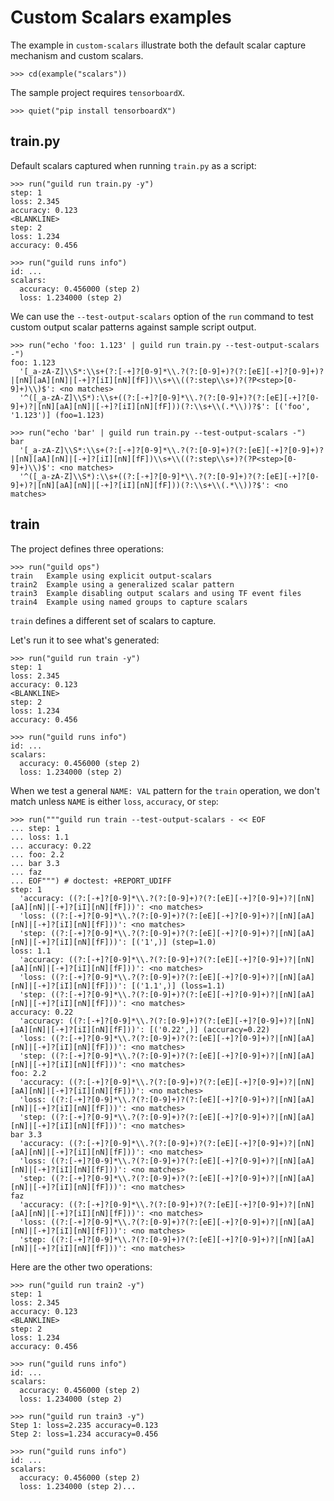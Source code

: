 # Custom Scalars examples

The example in `custom-scalars` illustrate both the default scalar
capture mechanism and custom scalars.

    >>> cd(example("scalars"))

The sample project requires `tensorboardX`.

    >>> quiet("pip install tensorboardX")

## train.py

Default scalars captured when running `train.py` as a script:

    >>> run("guild run train.py -y")
    step: 1
    loss: 2.345
    accuracy: 0.123
    <BLANKLINE>
    step: 2
    loss: 1.234
    accuracy: 0.456

    >>> run("guild runs info")
    id: ...
    scalars:
      accuracy: 0.456000 (step 2)
      loss: 1.234000 (step 2)

We can use the `--test-output-scalars` option of the `run` command to
test custom output scalar patterns against sample script output.

    >>> run("echo 'foo: 1.123' | guild run train.py --test-output-scalars -")
    foo: 1.123
      '[_a-zA-Z]\\S*:\\s+(?:[-+]?[0-9]*\\.?(?:[0-9]+)?(?:[eE][-+]?[0-9]+)?|[nN][aA][nN]|[-+]?[iI][nN][fF])\\s+\\((?:step\\s+)?(?P<step>[0-9]+)\\)$': <no matches>
      '^([_a-zA-Z]\\S*):\\s+((?:[-+]?[0-9]*\\.?(?:[0-9]+)?(?:[eE][-+]?[0-9]+)?|[nN][aA][nN]|[-+]?[iI][nN][fF]))(?:\\s+\\(.*\\))?$': [('foo', '1.123')] (foo=1.123)

    >>> run("echo 'bar' | guild run train.py --test-output-scalars -")
    bar
      '[_a-zA-Z]\\S*:\\s+(?:[-+]?[0-9]*\\.?(?:[0-9]+)?(?:[eE][-+]?[0-9]+)?|[nN][aA][nN]|[-+]?[iI][nN][fF])\\s+\\((?:step\\s+)?(?P<step>[0-9]+)\\)$': <no matches>
      '^([_a-zA-Z]\\S*):\\s+((?:[-+]?[0-9]*\\.?(?:[0-9]+)?(?:[eE][-+]?[0-9]+)?|[nN][aA][nN]|[-+]?[iI][nN][fF]))(?:\\s+\\(.*\\))?$': <no matches>

## train

The project defines three operations:

    >>> run("guild ops")
    train   Example using explicit output-scalars
    train2  Example using a generalized scalar pattern
    train3  Example disabling output scalars and using TF event files
    train4  Example using named groups to capture scalars

`train` defines a different set of scalars to capture.

Let's run it to see what's generated:

    >>> run("guild run train -y")
    step: 1
    loss: 2.345
    accuracy: 0.123
    <BLANKLINE>
    step: 2
    loss: 1.234
    accuracy: 0.456

    >>> run("guild runs info")
    id: ...
    scalars:
      accuracy: 0.456000 (step 2)
      loss: 1.234000 (step 2)

When we test a general `NAME: VAL` pattern for the `train` operation,
we don't match unless `NAME` is either `loss`, `accuracy`, or `step`:

    >>> run("""guild run train --test-output-scalars - << EOF
    ... step: 1
    ... loss: 1.1
    ... accuracy: 0.22
    ... foo: 2.2
    ... bar 3.3
    ... faz
    ... EOF""") # doctest: +REPORT_UDIFF
    step: 1
      'accuracy: ((?:[-+]?[0-9]*\\.?(?:[0-9]+)?(?:[eE][-+]?[0-9]+)?|[nN][aA][nN]|[-+]?[iI][nN][fF]))': <no matches>
      'loss: ((?:[-+]?[0-9]*\\.?(?:[0-9]+)?(?:[eE][-+]?[0-9]+)?|[nN][aA][nN]|[-+]?[iI][nN][fF]))': <no matches>
      'step: ((?:[-+]?[0-9]*\\.?(?:[0-9]+)?(?:[eE][-+]?[0-9]+)?|[nN][aA][nN]|[-+]?[iI][nN][fF]))': [('1',)] (step=1.0)
    loss: 1.1
      'accuracy: ((?:[-+]?[0-9]*\\.?(?:[0-9]+)?(?:[eE][-+]?[0-9]+)?|[nN][aA][nN]|[-+]?[iI][nN][fF]))': <no matches>
      'loss: ((?:[-+]?[0-9]*\\.?(?:[0-9]+)?(?:[eE][-+]?[0-9]+)?|[nN][aA][nN]|[-+]?[iI][nN][fF]))': [('1.1',)] (loss=1.1)
      'step: ((?:[-+]?[0-9]*\\.?(?:[0-9]+)?(?:[eE][-+]?[0-9]+)?|[nN][aA][nN]|[-+]?[iI][nN][fF]))': <no matches>
    accuracy: 0.22
      'accuracy: ((?:[-+]?[0-9]*\\.?(?:[0-9]+)?(?:[eE][-+]?[0-9]+)?|[nN][aA][nN]|[-+]?[iI][nN][fF]))': [('0.22',)] (accuracy=0.22)
      'loss: ((?:[-+]?[0-9]*\\.?(?:[0-9]+)?(?:[eE][-+]?[0-9]+)?|[nN][aA][nN]|[-+]?[iI][nN][fF]))': <no matches>
      'step: ((?:[-+]?[0-9]*\\.?(?:[0-9]+)?(?:[eE][-+]?[0-9]+)?|[nN][aA][nN]|[-+]?[iI][nN][fF]))': <no matches>
    foo: 2.2
      'accuracy: ((?:[-+]?[0-9]*\\.?(?:[0-9]+)?(?:[eE][-+]?[0-9]+)?|[nN][aA][nN]|[-+]?[iI][nN][fF]))': <no matches>
      'loss: ((?:[-+]?[0-9]*\\.?(?:[0-9]+)?(?:[eE][-+]?[0-9]+)?|[nN][aA][nN]|[-+]?[iI][nN][fF]))': <no matches>
      'step: ((?:[-+]?[0-9]*\\.?(?:[0-9]+)?(?:[eE][-+]?[0-9]+)?|[nN][aA][nN]|[-+]?[iI][nN][fF]))': <no matches>
    bar 3.3
      'accuracy: ((?:[-+]?[0-9]*\\.?(?:[0-9]+)?(?:[eE][-+]?[0-9]+)?|[nN][aA][nN]|[-+]?[iI][nN][fF]))': <no matches>
      'loss: ((?:[-+]?[0-9]*\\.?(?:[0-9]+)?(?:[eE][-+]?[0-9]+)?|[nN][aA][nN]|[-+]?[iI][nN][fF]))': <no matches>
      'step: ((?:[-+]?[0-9]*\\.?(?:[0-9]+)?(?:[eE][-+]?[0-9]+)?|[nN][aA][nN]|[-+]?[iI][nN][fF]))': <no matches>
    faz
      'accuracy: ((?:[-+]?[0-9]*\\.?(?:[0-9]+)?(?:[eE][-+]?[0-9]+)?|[nN][aA][nN]|[-+]?[iI][nN][fF]))': <no matches>
      'loss: ((?:[-+]?[0-9]*\\.?(?:[0-9]+)?(?:[eE][-+]?[0-9]+)?|[nN][aA][nN]|[-+]?[iI][nN][fF]))': <no matches>
      'step: ((?:[-+]?[0-9]*\\.?(?:[0-9]+)?(?:[eE][-+]?[0-9]+)?|[nN][aA][nN]|[-+]?[iI][nN][fF]))': <no matches>

Here are the other two operations:

    >>> run("guild run train2 -y")
    step: 1
    loss: 2.345
    accuracy: 0.123
    <BLANKLINE>
    step: 2
    loss: 1.234
    accuracy: 0.456

    >>> run("guild runs info")
    id: ...
    scalars:
      accuracy: 0.456000 (step 2)
      loss: 1.234000 (step 2)

    >>> run("guild run train3 -y")
    Step 1: loss=2.235 accuracy=0.123
    Step 2: loss=1.234 accuracy=0.456

    >>> run("guild runs info")
    id: ...
    scalars:
      accuracy: 0.456000 (step 2)
      loss: 1.234000 (step 2)...
